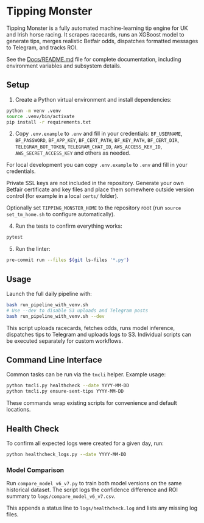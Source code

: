 # Tipping Monster

Tipping Monster is a fully automated machine-learning tip engine for UK and Irish horse racing. It scrapes racecards, runs an XGBoost model to generate tips, merges realistic Betfair odds, dispatches formatted messages to Telegram, and tracks ROI.

See the [Docs/README.md](Docs/README.md) file for complete documentation, including environment variables and subsystem details.

## Setup

1. Create a Python virtual environment and install dependencies:

```bash
python -m venv .venv
source .venv/bin/activate
pip install -r requirements.txt
```

2. Copy `.env.example` to `.env` and fill in your credentials:
`BF_USERNAME`, `BF_PASSWORD`, `BF_APP_KEY`, `BF_CERT_PATH`, `BF_KEY_PATH`, `BF_CERT_DIR`, `TELEGRAM_BOT_TOKEN`, `TELEGRAM_CHAT_ID`, `AWS_ACCESS_KEY_ID`, `AWS_SECRET_ACCESS_KEY` and others as needed.

For local development you can copy `.env.example` to `.env` and fill in your credentials.

Private SSL keys are not included in the repository. Generate your own Betfair certificate and key files and place them somewhere outside version control (for example in a local `certs/` folder).

Optionally set `TIPPING_MONSTER_HOME` to the repository root (run `source set_tm_home.sh` to configure automatically).

4. Run the tests to confirm everything works:

```bash
pytest
```

5. Run the linter:

```bash
pre-commit run --files $(git ls-files '*.py')
```

## Usage

Launch the full daily pipeline with:

```bash
bash run_pipeline_with_venv.sh
# Use --dev to disable S3 uploads and Telegram posts
bash run_pipeline_with_venv.sh --dev
```

This script uploads racecards, fetches odds, runs model inference, dispatches tips to Telegram and uploads logs to S3. Individual scripts can be executed separately for custom workflows.

## Command Line Interface

Common tasks can be run via the `tmcli` helper. Example usage:

```bash
python tmcli.py healthcheck --date YYYY-MM-DD
python tmcli.py ensure-sent-tips YYYY-MM-DD
```

These commands wrap existing scripts for convenience and default locations.


## Health Check

To confirm all expected logs were created for a given day, run:

```bash
python healthcheck_logs.py --date YYYY-MM-DD
```


### Model Comparison

Run `compare_model_v6_v7.py` to train both model versions on the same
historical dataset. The script logs the confidence difference and ROI
summary to `logs/compare_model_v6_v7.csv`.

This appends a status line to `logs/healthcheck.log` and lists any missing log files.

